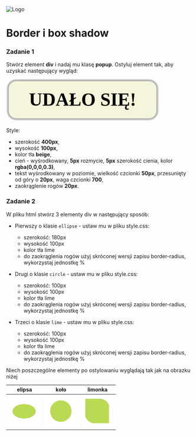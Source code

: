 <img alt="Logo" src="http://coderslab.pl/svg/logo-coderslab.svg" width="400">

# Border i box shadow

### Zadanie 1
Stwórz element __div__ i nadaj mu klasę __popup__. Ostyluj element tak, aby uzyskać następujący wygląd:

![popup](images/popup.png)

Style:

* szerokość __400px__,
* wysokość __100px__,
* kolor tła __beige__,
* cień - wyśrodkowany, __5px__ rozmycie, __5px__ szerokość cienia, kolor __rgba(0,0,0,0.3)__,
* tekst wyśrodkowany w poziomie, wielkość czcionki __50px__, przesunięty od góry o __20px__, waga czcionki __700__,
* zaokrąglenie rogów __20px__.


### Zadanie 2 
W pliku html stwórz 3 elementy div w następujący sposób:
* Pierwszy o klasie ```ellipse``` - ustaw mu w pliku style.css:
  * szerokość: 180px
  * wysokość 100px
  * kolor tła lime
  * do zaokrąglenia rogów użyj skróconej wersji zapisu border-radius, wykorzystaj jednostkę %

* Drugi o klasie ```circle``` - ustaw mu w pliku style.css:
  * szerokość: 100px
  * wysokość 100px
  * kolor tła lime
  * do zaokrąglenia rogów użyj skróconej wersji zapisu border-radius, wykorzystaj jednostkę %
  
* Trzeci o klasie ```lime``` - ustaw mu w pliku style.css:
  * szerokość: 100px
  * wysokość 100px
  * kolor tła lime
  * do zaokrąglenia rogów użyj skróconej wersji zapisu border-radius, wykorzystaj jednostkę %

Niech poszczególne elementy po ostylowaniu wyglądają tak jak na obrazku niżej

|elipsa|koło|limonka|
|:--:|:--:|:--:|
|![elipsa](images/elipsa.png) |![kolo](images/kolo.png) |	![limonka](images/limonka.png)|


